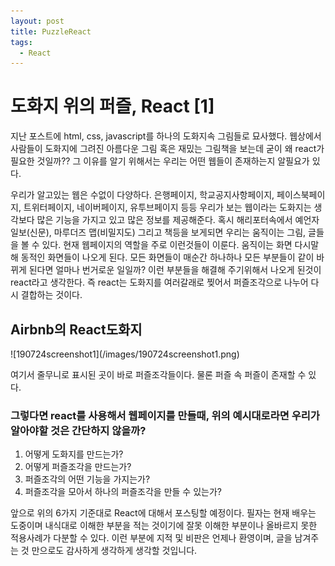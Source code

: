 ```yaml
---
layout: post
title: PuzzleReact
tags:
  - React
---
```

<h1>도화지 위의 퍼즐, React [1]</h1>

 지난 포스트에 html, css, javascript를 하나의 도화지속 그림들로 묘사했다. 웹상에서 사람들이 도화지에 그려진 아름다운 그림 혹은 재밌는 그림책을 보는데 굳이 왜 react가 필요한 것일까?? 그 이유를 알기 위해서는 우리는 어떤 웹들이 존재하는지 알필요가 있다. 

 우리가 알고있는 웹은 수없이 다양하다. 은행페이지, 학교공지사항페이지, 페이스북페이지, 트위터페이지, 네이버페이지, 유투브페이지 등등 우리가 보는 웹이라는 도화지는 생각보다 많은 기능을 가지고 있고 많은 정보를 제공해준다. 혹시 해리포터속에서 예언자일보(신문), 마루더즈 맵(비밀지도) 그리고 책등을 보게되면 우리는 움직이는 그림, 글들을 볼 수 있다. 현재 웹페이지의 역할을 주로 이런것들이 이룬다. 움직이는 화면 다시말해 동적인 화면들이 나오게 된다. 모든 화면들이 매순간 하나하나 모든 부분들이 같이 바뀌게 된다면 얼마나 번거로운 일일까? 이런 부분들을 해결해 주기위해서 나오게 된것이 react라고 생각한다. 즉 react는 도화지를 여러갈래로 찢어서 퍼즐조각으로 나누어 다시 결합하는 것이다.

<h2>Airbnb의 React도화지</h2>
![190724screenshot1](/images/190724screenshot1.png)

여기서 줄무니로 표시된 곳이 바로 퍼즐조각들이다. 물론 퍼즐 속 퍼즐이 존재할 수 있다.

<h3>그렇다면 react를 사용해서 웹페이지를 만들때, 위의 예시대로라면 우리가 알아야할 것은 간단하지 않을까?</h3
  >

1. 어떻게 도화지를 만드는가?
2. 어떻게 퍼즐조각을 만드는가?
3. 퍼즐조각의 어떤 기능을 가지는가?
4. 퍼즐조각을 모아서 하나의 퍼즐조각을 만들 수 있는가?

앞으로 위의 6가지 기준대로 React에 대해서 포스팅할 예정이다. 필자는 현재 배우는 도중이며 내식대로 이해한 부분을 적는 것이기에 잘못 이해한 부분이나 올바르지 못한 적용사례가 다분할 수 있다. 이런 부분에 지적 및 비판은 언제나 환영이며, 글을 남겨주는 것 만으로도 감사하게 생각하게 생각할 것입니다.
